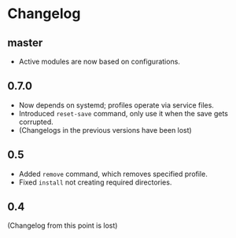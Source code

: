 # Changelog

## master
- Active modules are now based on configurations.

## 0.7.0
- Now depends on systemd; profiles operate via service files.
- Introduced `reset-save` command, only use it when the save gets corrupted.
- (Changelogs in the previous versions have been lost)

## 0.5
- Added `remove` command, which removes specified profile.
- Fixed `install` not creating required directories.

## 0.4
(Changelog from this point is lost)

